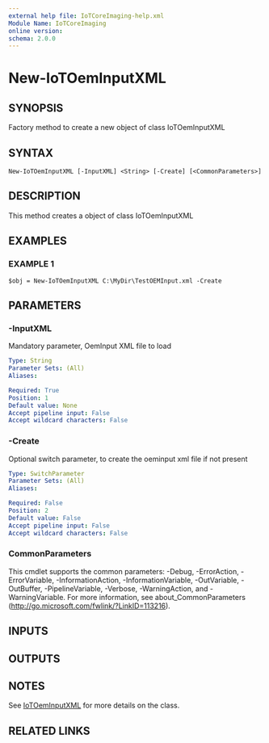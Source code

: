 ```yaml
---
external help file: IoTCoreImaging-help.xml
Module Name: IoTCoreImaging
online version:
schema: 2.0.0
---
```


# New-IoTOemInputXML

## SYNOPSIS
Factory method to create a new object of class IoTOemInputXML

## SYNTAX

```
New-IoTOemInputXML [-InputXML] <String> [-Create] [<CommonParameters>]
```

## DESCRIPTION
This method creates a object of class IoTOemInputXML

## EXAMPLES

### EXAMPLE 1
```
$obj = New-IoTOemInputXML C:\MyDir\TestOEMInput.xml -Create
```

## PARAMETERS

### -InputXML
Mandatory parameter, OemInput XML file to load

```yaml
Type: String
Parameter Sets: (All)
Aliases:

Required: True
Position: 1
Default value: None
Accept pipeline input: False
Accept wildcard characters: False
```

### -Create
Optional switch parameter, to create the oeminput xml file if not present

```yaml
Type: SwitchParameter
Parameter Sets: (All)
Aliases:

Required: False
Position: 2
Default value: False
Accept pipeline input: False
Accept wildcard characters: False
```

### CommonParameters
This cmdlet supports the common parameters: -Debug, -ErrorAction, -ErrorVariable, -InformationAction, -InformationVariable, -OutVariable, -OutBuffer, -PipelineVariable, -Verbose, -WarningAction, and -WarningVariable. For more information, see about_CommonParameters (http://go.microsoft.com/fwlink/?LinkID=113216).

## INPUTS

## OUTPUTS

## NOTES
See [IoTOemInputXML](Classes/IoTOemInputXML.md) for more details on the class.

## RELATED LINKS
